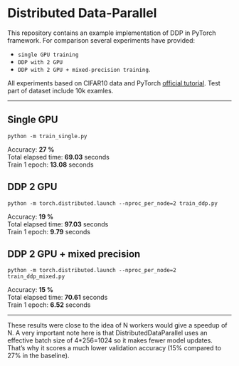# Distributed Data-Parallel
This repository contains an example implementation of DDP in PyTorch framework. For comparison several experiments have provided: 
   - `single GPU training`
   - `DDP with 2 GPU`
   - `DDP with 2 GPU + mixed-precision training`.

All experiments based on CIFAR10 data and PyTorch [official tutorial](https://pytorch.org/tutorials/beginner/blitz/cifar10_tutorial.html). Test part of dataset include 10k examles.

-----------
## Single GPU
```
python -m train_single.py
```
Accuracy: **27 %** \
Total elapsed time: **69.03** seconds \
Train 1 epoch: **13.08** seconds


## DDP 2 GPU
```
python -m torch.distributed.launch --nproc_per_node=2 train_ddp.py
```
Accuracy: **19 %** \
Total elapsed time: **97.03** seconds \
Train 1 epoch: **9.79** seconds


## DDP 2 GPU + mixed precision
```
python -m torch.distributed.launch --nproc_per_node=2 train_ddp_mixed.py
```
Accuracy: **15 %** \
Total elapsed time: **70.61** seconds \
Train 1 epoch: **6.52** seconds

---------
These results were close to the idea of N workers would give a speedup of N. A very important note here is that DistributedDataParallel uses an effective batch size of 4*256=1024 so it makes fewer model updates. That’s why it scores a much lower validation accuracy (15% compared to 27% in the baseline).